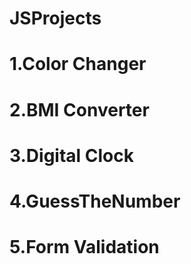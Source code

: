 # JSProjects

# 1.Color Changer

# 2.BMI Converter

# 3.Digital Clock

# 4.GuessTheNumber

# 5.Form Validation